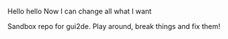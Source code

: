 Hello hello
Now I can change all what I want

Sandbox repo for gui2de. Play around, break things and fix them!
